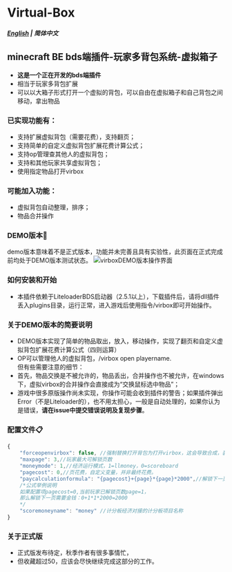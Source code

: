 # Virtual-Box
##### [English](README_en-us.md) | 简体中文
## minecraft BE bds端插件-玩家多背包系统-虚拟箱子
- **这是一个正在开发的bds端插件**
- 相当于玩家多背包扩展
- 可以以大箱子形式打开一个虚拟的背包，可以自由在虚拟箱子和自己背包之间移动，拿出物品
### 已实现功能有：
- 支持扩展虚拟背包（需要花费），支持翻页；
- 支持简单的自定义虚拟背包扩展花费计算公式；
- 支持op管理查其他人的虚拟背包；
- 支持和其他玩家共享虚拟背包；
- 使用指定物品打开virbox
### 可能加入功能：
- 虚拟背包自动整理，排序；
- 物品合并操作


### DEMO版本🎁
 demo版本意味着不是正式版本，功能并未完善且具有实验性，此页面在正式完成前均处于DEMO版本测试状态。
 ![virboxDEMO版本操作界面](https://user-images.githubusercontent.com/51207072/212472160-d375edf7-6575-40a6-9d4a-0601789ed655.png)
### 如何安装和开始
- 本插件依赖于LiteloaderBDS启动器（2.5.1以上），下载插件后，请将dll插件丢入plugins目录，运行正常，进入游戏后使用指令/virbox即可开始操作。
### 关于DEMO版本的简要说明
- DEMO版本实现了简单的物品取出，放入，移动操作，实现了翻页和自定义虚拟背包扩展花费计算公式（四则运算）
- OP可以管理他人的虚拟背包，/virbox open playername.
 <br/>但有些需要注意的细节：<br>
- 首先，物品交换是不被允许的，物品丢出，合并操作也不被允许，在windows下，虚拟virbox的合并操作会直接成为“交换鼠标选中物品”；
- 游戏中很多原版操作尚未实现，你操作可能会收到插件的警告；如果插件弹出Error（不是Liteloader的），也不用太担心，一般是自动处理的，如果你认为是错误，**请在issue中提交错误说明及复现步骤**。


### 配置文件📋
```javascript
{
    "forceopenvirbox": false, //强制替换打开背包为打开virbox，这会导致合成，装备等操作必须在工作台才能完成，建议不要启用
    "maxpage": 3,//玩家最大可解锁页数
    "moneymode": 1,//经济运行模式，1=llmoney，0=scoreboard
    "pagecost": 0,//页花费，自定义变量，并非最终花费。
    "paycalculationformula": "{pagecost}+{page}*{page}*2000",//解锁下一页需要花费金钱的计算公式，支持四则运算，如果公式错误会导致异常甚至崩服
    /*公式举例说明
    如果配置项pagecost=0,当前玩家已解锁页数page=1，
    那么解锁下一页需要金钱：0+1*1*2000=2000
    */
    "scoremoneyname": "money" //计分板经济对接的计分板项目名称
}
```
### 关于正式版

- 正式版发布待定，秋季作者有很多事情忙，
- 但收藏超过50，应该会尽快继续完成这部分的工作。

